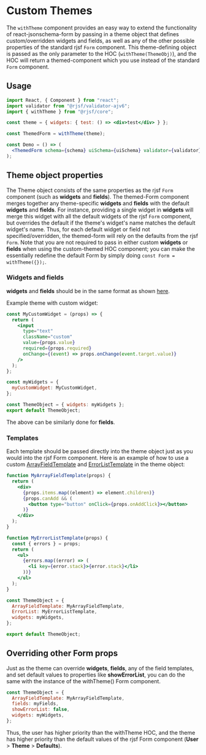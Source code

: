 # Custom Themes

The `withTheme` component provides an easy way to extend the functionality of react-jsonschema-form by passing in a theme object that defines custom/overridden widgets and fields, as well as any of the other possible properties of the standard rjsf `Form` component. This theme-defining object is passed as the only parameter to the HOC (`withTheme(ThemeObj)`), and the HOC will return a themed-component which you use instead of the standard `Form` component.

## Usage

```jsx
import React, { Component } from "react";
import validator from "@rjsf/validator-ajv6";
import { withTheme } from "@rjsf/core";

const theme = { widgets: { test: () => <div>test</div> } };

const ThemedForm = withTheme(theme);

const Demo = () => (
  <ThemedForm schema={schema} uiSchema={uiSchema} validator={validator} />
);
```

## Theme object properties

The Theme object consists of the same properties as the rjsf `Form` component (such as **widgets** and **fields**). The themed-Form component merges together any theme-specific **widgets** and **fields** with the default **widgets** and **fields**. For instance, providing a single widget in **widgets** will merge this widget with all the default widgets of the rjsf `Form` component, but overrides the default if the theme's widget's name matches the default widget's name. Thus, for each default widget or field not specified/overridden, the themed-form will rely on the defaults from the rjsf `Form`. Note that you are not required to pass in either custom **widgets** or **fields** when using the custom-themed HOC component; you can make the essentially redefine the default Form by simply doing `const Form = withTheme({});`.

### Widgets and fields

**widgets** and **fields** should be in the same format as shown [here](/advanced-customization/#custom-widgets-and-fields).

Example theme with custom widget:

```jsx
const MyCustomWidget = (props) => {
  return (
    <input
      type="text"
      className="custom"
      value={props.value}
      required={props.required}
      onChange={(event) => props.onChange(event.target.value)}
    />
  );
};

const myWidgets = {
  myCustomWidget: MyCustomWidget,
};

const ThemeObject = { widgets: myWidgets };
export default ThemeObject;
```

The above can be similarly done for **fields**.

### Templates

Each template should be passed directly into the theme object just as you would into the rjsf Form component. Here is an example of how to use a custom [ArrayFieldTemplate](/advanced-customization/#array-field-template) and [ErrorListTemplate](/advanced-customization/#error-list-template) in the theme object:

```jsx
function MyArrayFieldTemplate(props) {
  return (
    <div>
      {props.items.map((element) => element.children)}
      {props.canAdd && (
        <button type="button" onClick={props.onAddClick}></button>
      )}
    </div>
  );
}

function MyErrorListTemplate(props) {
  const { errors } = props;
  return (
    <ul>
      {errors.map((error) => (
        <li key={error.stack}>{error.stack}</li>
      ))}
    </ul>
  );
}

const ThemeObject = {
  ArrayFieldTemplate: MyArrayFieldTemplate,
  ErrorList: MyErrorListTemplate,
  widgets: myWidgets,
};

export default ThemeObject;
```

## Overriding other Form props

Just as the theme can override **widgets**, **fields**, any of the field templates, and set default values to properties like **showErrorList**, you can do the same with the instance of the withTheme() Form component.

```jsx
const ThemeObject = {
  ArrayFieldTemplate: MyArrayFieldTemplate,
  fields: myFields,
  showErrorList: false,
  widgets: myWidgets,
};
```

Thus, the user has higher priority than the withTheme HOC, and the theme has higher priority than the default values of the rjsf Form component (**User** > **Theme** > **Defaults**).
